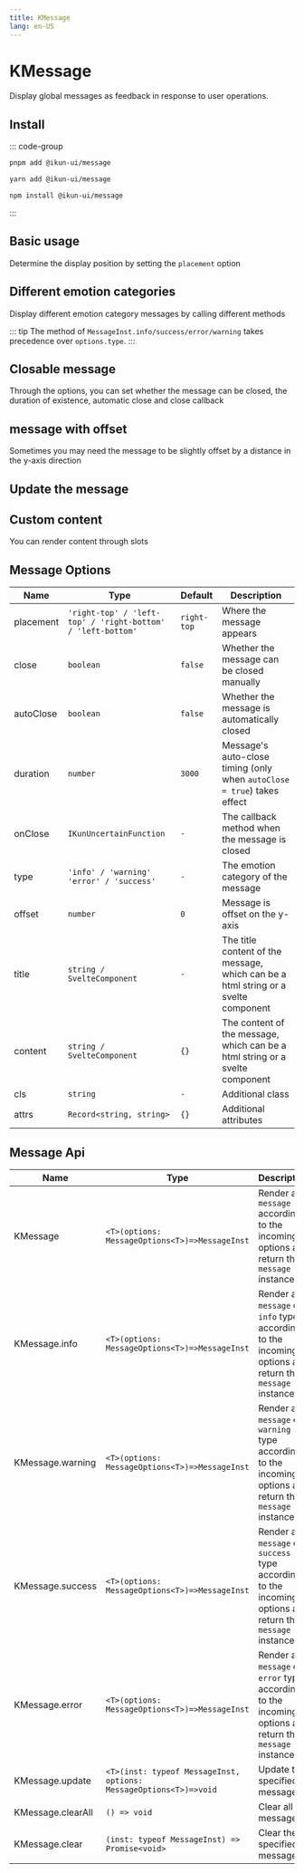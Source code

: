```yaml
---
title: KMessage
lang: en-US
---
```


# KMessage

Display global messages as feedback in response to user operations.

## Install

::: code-group

```bash [pnpm]
pnpm add @ikun-ui/message
```

```bash [yarn]
yarn add @ikun-ui/message
```

```bash [npm]
npm install @ikun-ui/message
```

:::

## Basic usage

Determine the display position by setting the `placement` option

<demo src="message/basic.svelte" github="Message"></demo>

## Different emotion categories

Display different emotion category messages by calling different methods

::: tip
The method of `MessageInst.info/success/error/warning` takes precedence over `options.type`.
:::

<demo src="message/type.svelte" github="Message"></demo>

## Closable message

Through the options, you can set whether the message can be closed,
the duration of existence, automatic close and close callback

<demo src="message/close.svelte" github="Message"></demo>

## message with offset

Sometimes you may need the message to be slightly offset by a distance in the y-axis direction

<demo src="message/offset.svelte" github="Message"></demo>

## Update the message

<demo src="message/update.svelte" github="Message"></demo>

## Custom content

You can render content through slots

<demo src="message/custom.svelte" github="Message"></demo>

## Message Options

| Name      | Type                                                        | Default     | Description                                                                        |
| --------- | ----------------------------------------------------------- | ----------- | ---------------------------------------------------------------------------------- |
| placement | `'right-top' / 'left-top' / 'right-bottom' / 'left-bottom'` | `right-top` | Where the message appears                                                          |
| close     | `boolean`                                                   | `false`     | Whether the message can be closed manually                                         |
| autoClose | `boolean`                                                   | `false`     | Whether the message is automatically closed                                        |
| duration  | `number`                                                    | `3000`      | Message's auto-close timing (only when `autoClose = true`) takes effect            |
| onClose   | `IKunUncertainFunction`                                     | `-`         | The callback method when the message is closed                                     |
| type      | `'info' / 'warning'  'error' / 'success'`                   | `-`         | The emotion category of the message                                                |
| offset    | `number`                                                    | `0`         | Message is offset on the y-axis                                                    |
| title     | `string / SvelteComponent`                                  | `-`         | The title content of the message, which can be a html string or a svelte component |
| content   | `string / SvelteComponent`                                  | `{}`        | The content of the message, which can be a html string or a svelte component       |
| cls       | `string`                                                    | `-`         | Additional class                                                                   |
| attrs     | `Record<string, string>`                                    | `{}`        | Additional attributes                                                              |

## Message Api

| Name              | Type                                                              | Description                                                                                              |
| ----------------- | ----------------------------------------------------------------- | -------------------------------------------------------------------------------------------------------- |
| KMessage          | `<T>(options: MessageOptions<T>)=>MessageInst`                    | Render a `message` according to the incoming options and return the `message` instance                   |
| KMessage.info     | `<T>(options: MessageOptions<T>)=>MessageInst`                    | Render a `message` of `info` type according to the incoming options and return the `message` instance    |
| KMessage.warning  | `<T>(options: MessageOptions<T>)=>MessageInst`                    | Render a `message` of `warning` type according to the incoming options and return the `message` instance |
| KMessage.success  | `<T>(options: MessageOptions<T>)=>MessageInst`                    | Render a `message` of `success` type according to the incoming options and return the `message` instance |
| KMessage.error    | `<T>(options: MessageOptions<T>)=>MessageInst`                    | Render a `message` of `error` type according to the incoming options and return the `message` instance   |
| KMessage.update   | `<T>(inst: typeof MessageInst, options: MessageOptions<T>)=>void` | Update the specified message                                                                             |
| KMessage.clearAll | `() => void`                                                      | Clear all messages                                                                                       |
| KMessage.clear    | `(inst: typeof MessageInst) => Promise<void>`                     | Clear the specified message                                                                              |
